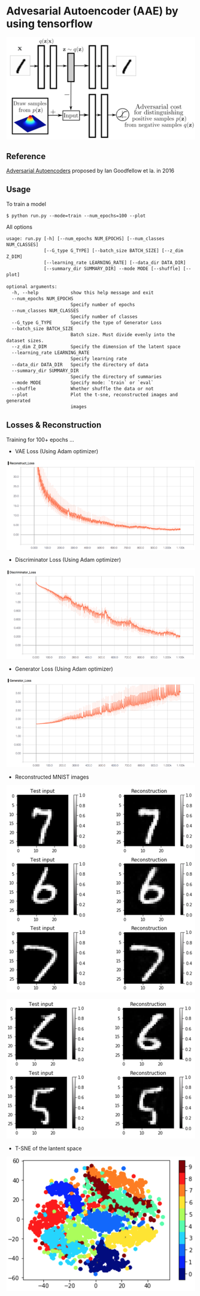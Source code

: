 # Advesarial Autoencoder (AAE) by using tensorflow

![](assets/aae.png)

Reference
----------

[Adversarial Autoencoders](https://arxiv.org/abs/1511.05644) proposed by Ian Goodfellow et la. in 2016



Usage
-----

To train a model

	$ python run.py --mode=train --num_epochs=100 --plot

All options
```
usage: run.py [-h] [--num_epochs NUM_EPOCHS] [--num_classes NUM_CLASSES]
              [--G_type G_TYPE] [--batch_size BATCH_SIZE] [--z_dim Z_DIM]
              [--learning_rate LEARNING_RATE] [--data_dir DATA_DIR]
              [--summary_dir SUMMARY_DIR] --mode MODE [--shuffle] [--plot]

optional arguments:
  -h, --help            show this help message and exit
  --num_epochs NUM_EPOCHS
                        Specify number of epochs
  --num_classes NUM_CLASSES
                        Specify number of classes
  --G_type G_TYPE       Specify the type of Generator Loss
  --batch_size BATCH_SIZE
                        Batch size. Must divide evenly into the dataset sizes.
  --z_dim Z_DIM         Specify the dimension of the latent space
  --learning_rate LEARNING_RATE
                        Specify learning rate
  --data_dir DATA_DIR   Specify the directory of data
  --summary_dir SUMMARY_DIR
                        Specify the directory of summaries
  --mode MODE           Specify mode: `train` or `eval`
  --shuffle             Whether shuffle the data or not
  --plot                Plot the t-sne, reconstructed images and generated
                        images
```


Losses & Reconstruction
-----------------------

Training for 100+ epochs ...

- VAE Loss  (Using Adam optimizer)

![](assets/pic_recon_loss.png)


- Discriminator Loss  (Using Adam optimizer)

![](assets/pic_disc_loss.png)

- Generator Loss  (Using Adam optimizer)

![](assets/pic_gen_loss.png)


- Reconstructed MNIST images

![](assets/recon1.png)

![](assets/recon2.png)


- T-SNE of the lantent space

![](assets/t-sne-latent_space.png)

